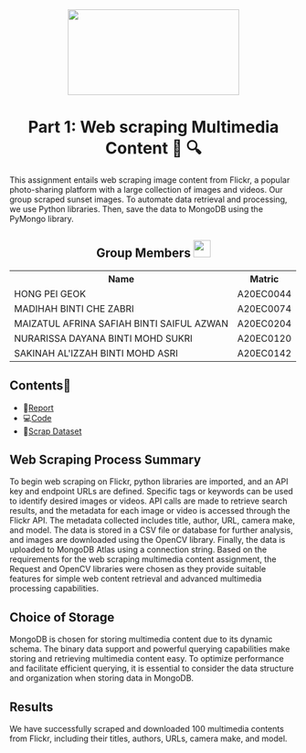 <div align="center">
  <img width=300px height=150px src="https://user-images.githubusercontent.com/99240177/232822671-98a60054-f4dc-4f84-a7b8-6ed4473e3038.png"/>
</div>

<h1 align=center>Part 1: Web scraping Multimedia Content 📸 🔍</h1>
This assignment entails web scraping image content from Flickr, a popular photo-sharing platform with a large collection of images and videos. Our group scraped sunset images. To automate data retrieval and processing, we use Python libraries. Then, save the data to MongoDB using the PyMongo library.

<h2 align=center>Group Members <img width=30px; height=30px src="https://user-images.githubusercontent.com/120556342/215398734-609ba04a-88e5-44b5-9eaa-239ac8edd091.png"></h2>
<table align=center>
  <tr>
    <th>Name</th>
    <th>Matric</th>
  </tr>
  <tr>
    <td>HONG PEI GEOK</td>
    <td>A20EC0044</td>
  </tr>
  <tr>
    <td>MADIHAH BINTI CHE ZABRI</td>
    <td>A20EC0074</td>
  </tr>
    <tr>
    <td>MAIZATUL AFRINA SAFIAH BINTI SAIFUL AZWAN</td>
    <td>A20EC0204</td>
  </tr>
    <tr>
    <td>NURARISSA DAYANA BINTI MOHD SUKRI</td>
    <td>A20EC0120</td>
  </tr>
  <tr>
    <td>SAKINAH AL'IZZAH BINTI MOHD ASRI</td>
    <td>A20EC0142</td>
  </tr>
</table>

## Contents📝
- 📑[Report](https://github.com/drshahizan/special-topic-data-engineering/blob/ce75b75768012da91205ffe012703a946ea930cf/assignment/data-scraping/submission/part1/Regex/Regex_Report.md)
- 💻[Code](https://github.com/yanakunn/special-topic-data-engineering/blob/869b20a584941008fe29717e5791e45f11f9840d/assignment/data-scraping/submission/part1/Regex/Regex_Flickr.py)
- 💾[Scrap Dataset](https://github.com/yanakunn/special-topic-data-engineering/blob/869b20a584941008fe29717e5791e45f11f9840d/assignment/data-scraping/submission/part1/Regex/flickr_scraping.csv)

## Web Scraping Process Summary 
To begin web scraping on Flickr, python libraries are imported, and an API key and endpoint URLs are defined. Specific tags or keywords can be used to identify desired images or videos. API calls are made to retrieve search results, and the metadata for each image or video is accessed through the Flickr API. The metadata collected includes title, author, URL, camera make, and model. The data is stored in a CSV file or database for further analysis, and images are downloaded using the OpenCV library. Finally, the data is uploaded to MongoDB Atlas using a connection string. Based on the requirements for the web scraping multimedia content assignment, the Request and OpenCV libraries were chosen as they provide suitable features for simple web content retrieval and advanced multimedia processing capabilities.

## Choice of Storage
MongoDB is chosen for storing multimedia content due to its dynamic schema. The binary data support and powerful querying capabilities make storing and retrieving multimedia content easy. To optimize performance and facilitate efficient querying, it is essential to consider the data structure and organization when storing data in MongoDB.

## Results
We have successfully scraped and downloaded 100 multimedia contents from Flickr, including their titles, authors, URLs, camera make, and model.
